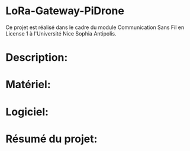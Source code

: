 # LoRa-Gateway-PiDrone

Ce projet est réalisé dans le cadre du module Communication Sans Fil en License 1 à l'Université Nice Sophia Antipolis.

# Description:

# Matériel:

# Logiciel:

# Résumé du projet:
